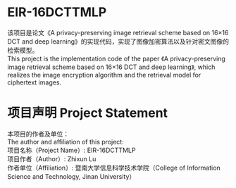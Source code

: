 # EIR-16DCTTMLP
该项目是论文《A privacy-preserving image retrieval scheme based on 16×16 DCT and deep learning》的实现代码，实现了图像加密算法以及针对密文图像的检索模型。<br/>
This project is the implementation code of the paper 《A privacy-preserving image retrieval scheme based on 16×16 DCT and deep learning》, which realizes the image encryption algorithm and the retrieval model for ciphertext images.
# 项目声明 Project Statement
本项目的作者及单位：<br/>
The author and affiliation of this project:<br/>
项目名称（Project Name）: EIR-16DCTTMLP<br/>
项目作者（Author）: Zhixun Lu<br/>
作者单位（Affiliation）: 暨南大学信息科学技术学院（College of Information Science and Technology, Jinan University）
